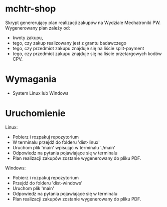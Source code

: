 # mchtr-shop

Skrypt genererujący plan realizacji zakupów na Wydziale Mechatroniki PW.
Wygenerowany plan zależy od:
- kwoty zakupu,
- tego, czy zakup realizowany jest z grantu badawczego
- tego, czy przedmiot zakupu znajduje się na liście split-payment
- tego, czy przedmiot zakupu znajduje się na liście przetargowych kodów CPV.

# Wymagania

- System Linux lub Windows

# Uruchomienie

Linux:
- Pobierz i rozpakuj repozytorium
- W terminalu przejdź do folderu 'dist-linux'
- Uruchom plik 'main' wpisując w terminalu './main'
- Odpowiedz na pytania pojawiające się w terminalu
- Plan realizacji zakupów zostanie wygenerowany do pliku PDF.

Windows:
- Pobierz i rozpakuj repozytorium
- Przejdź do folderu 'dist-windows'
- Uruchom plik 'main'
- Odpowiedz na pytania pojawiające się w terminalu
- Plan realizacji zakupów zostanie wygenerowany do pliku PDF.
